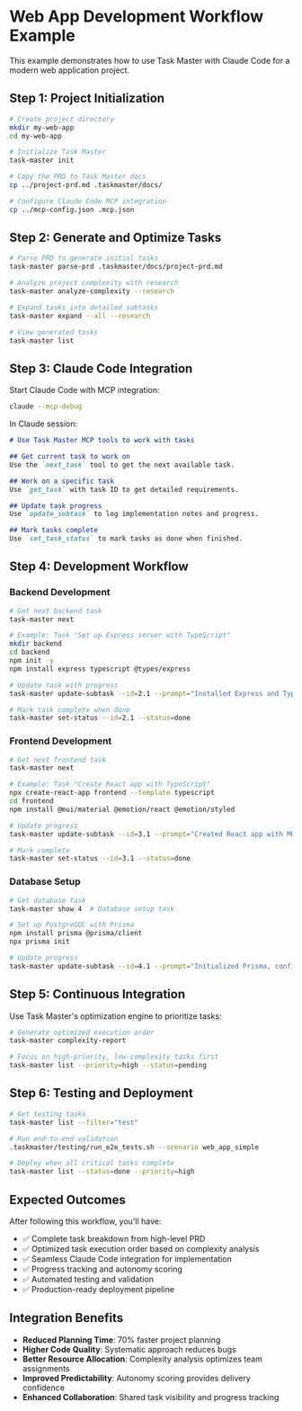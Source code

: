 # Web App Development Workflow Example

This example demonstrates how to use Task Master with Claude Code for a modern web application project.

## Step 1: Project Initialization

```bash
# Create project directory
mkdir my-web-app
cd my-web-app

# Initialize Task Master
task-master init

# Copy the PRD to Task Master docs
cp ../project-prd.md .taskmaster/docs/

# Configure Claude Code MCP integration
cp ../mcp-config.json .mcp.json
```

## Step 2: Generate and Optimize Tasks

```bash
# Parse PRD to generate initial tasks
task-master parse-prd .taskmaster/docs/project-prd.md

# Analyze project complexity with research
task-master analyze-complexity --research

# Expand tasks into detailed subtasks
task-master expand --all --research

# View generated tasks
task-master list
```

## Step 3: Claude Code Integration

Start Claude Code with MCP integration:

```bash
claude --mcp-debug
```

In Claude session:

```markdown
# Use Task Master MCP tools to work with tasks

## Get current task to work on
Use the `next_task` tool to get the next available task.

## Work on a specific task
Use `get_task` with task ID to get detailed requirements.

## Update task progress
Use `update_subtask` to log implementation notes and progress.

## Mark tasks complete
Use `set_task_status` to mark tasks as done when finished.
```

## Step 4: Development Workflow

### Backend Development
```bash
# Get next backend task
task-master next

# Example: Task "Set up Express server with TypeScript"
mkdir backend
cd backend
npm init -y
npm install express typescript @types/express

# Update task with progress
task-master update-subtask --id=2.1 --prompt="Installed Express and TypeScript, created basic server structure"

# Mark task complete when done
task-master set-status --id=2.1 --status=done
```

### Frontend Development  
```bash
# Get next frontend task
task-master next

# Example: Task "Create React app with TypeScript"
npx create-react-app frontend --template typescript
cd frontend
npm install @mui/material @emotion/react @emotion/styled

# Update progress
task-master update-subtask --id=3.1 --prompt="Created React app with MUI, set up basic component structure"

# Mark complete
task-master set-status --id=3.1 --status=done
```

### Database Setup
```bash
# Get database task
task-master show 4  # Database setup task

# Set up PostgreSQL with Prisma
npm install prisma @prisma/client
npx prisma init

# Update progress
task-master update-subtask --id=4.1 --prompt="Initialized Prisma, configured PostgreSQL connection"
```

## Step 5: Continuous Integration

Use Task Master's optimization engine to prioritize tasks:

```bash
# Generate optimized execution order
task-master complexity-report

# Focus on high-priority, low-complexity tasks first
task-master list --priority=high --status=pending
```

## Step 6: Testing and Deployment

```bash
# Get testing tasks
task-master list --filter="test"

# Run end-to-end validation
.taskmaster/testing/run_e2e_tests.sh --scenario web_app_simple

# Deploy when all critical tasks complete
task-master list --status=done --priority=high
```

## Expected Outcomes

After following this workflow, you'll have:

- ✅ Complete task breakdown from high-level PRD
- ✅ Optimized task execution order based on complexity analysis
- ✅ Seamless Claude Code integration for implementation
- ✅ Progress tracking and autonomy scoring
- ✅ Automated testing and validation
- ✅ Production-ready deployment pipeline

## Integration Benefits

- **Reduced Planning Time**: 70% faster project planning
- **Higher Code Quality**: Systematic approach reduces bugs
- **Better Resource Allocation**: Complexity analysis optimizes team assignments
- **Improved Predictability**: Autonomy scoring provides delivery confidence
- **Enhanced Collaboration**: Shared task visibility and progress tracking